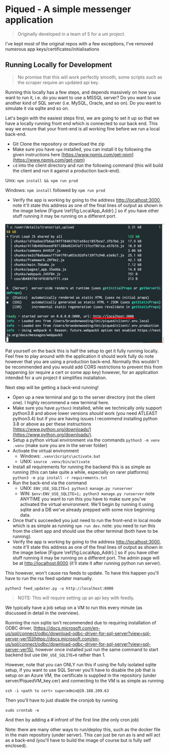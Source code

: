 # Piqued - A simple messenger application

> Originally developed in a team of 5 for a uni project.

I've kept most of the original repos with a few exceptions, I've removed numerous app keys/certificates/initialisations

## Running Locally for Development

> No promise that this will work perfectly smooth, some scripts such as the scraper require an updated api key.

Running this locally has a few steps, and depends massively on how you want to run it, i.e. do you want to use a MSSQL server? Do you want to use another kind of SQL server (i.e. MySQL, Oracle, and so on). Do you want to simulate it via sqlite and so on.

Let's begin with the easiest steps first, we are going to set it up so that we have a locally running front end which is connected to our back end. This way we ensure that your front-end is all working fine before we run a local back-end.

- Git Clone the repository or download the zip
- Make sure you have `npm` installed, you can install it by following the given instructions here [https://www.npmjs.com/get-npm](https://www.npmjs.com/get-npm)
- `cd` into the client directory and run the following command (this will build the client and run it against a production back-end).

Unix: `npm install && npm run prod`

Windows: `npm install` followed by `npm run prod`

- Verify the app is working by going to the address [http://localhost:3000](http://localhost:3000), note it'll state this address as one of the final lines of output as shown in the image below [Figure \ref{fig:LocalApp_Addr}.] so if you have other stuff running it may be running on a different port.

![](addr_run_manual.png)

Pat yourself on the back this is half the setup to get it fully running locally. Feel free to play around with the application it should work fully do note however that you are using a production back-end. Normally this wouldn't be recommended and you would add CORS restrictions to prevent this from happening (or require a cert or some app key) however, for an application intended for a uni project it simplifies installation.

Next step will be getting a back-end running!

- Open up a new terminal and go to the server directory (not the client one). I highly recommend a new terminal here.
- Make sure you have `python3` installed, while we technically only support python3.8 and above lower versions _should_ work (you need ATLEAST python3.4) but if you are having issues I recommend installing python 3.8 or above as per these instructions [https://www.python.org/downloads/](https://www.python.org/downloads/).
- Setup a python virtual environment via the commands `python3 -m venv .venv` (make sure you are in the server folder)
- Activate the virtual environment
  - Windows: `.venv\Scripts\activate.bat`
  - UNIX: `source .venv/bin/activate`
- Install all requirements for running the backend this is as simple as running (this can take quite a while, especially on rarer platforms) `python3 -m pip install -r requirements.txt`
- Run the back-end via the command
  - UNIX: `ENV_USE_SQLITE=1 python3 manage.py runserver`
  - WIN: `$env:ENV_USE_SQLITE=1; python3 manage.py runserver`
    note ANYTIME you want to run this you have to make sure you've activated the virtual environment. We'll begin by running it using sqlite and a DB we've already prepped with some nice beginning data.
- Once that's succeeded you just need to run the front-end in local mode which is as simple as running `npm run dev`. note: you need to run this from the client app and should use the other terminal (both have to be running).
- Verify the app is working by going to the address [http://localhost:3000](http://localhost:3000), note it'll state this address as one of the final lines of output as shown in the image below [Figure \ref{fig:LocalApp_Addr}.] so if you have other stuff running it may be running on a different port. The admin page will be at [http://localhost:8000](http://localhost:8000) (it'll state it after running python run server).

This however, won't cause rss feeds to update. To have this happen you'll have to run the rss feed updater manually.

`python3 feed_updater.py -u http://localhost:8000`

> NOTE: This will require setting up an api key with feedly.

We typically have a job setup on a VM to run this every minute (as discussed in detail in the overview).

Running the non sqlite isn't recommended due to requiring installation of ODBC driver, [https://docs.microsoft.com/en-us/sql/connect/odbc/download-odbc-driver-for-sql-server?view=sql-server-ver15](https://docs.microsoft.com/en-us/sql/connect/odbc/download-odbc-driver-for-sql-server?view=sql-server-ver15), however once installed just run the same command to start backend but use `ENV_USE_SQLITE=0` rather than 1.

However, note that you can ONLY run this if using the fully isolated sqlite setup, if you want to use SQL Server you'll have to disable the job that is setup on an Azure VM, the certificate is supplied in the repository (under server/PiquedVM_key.cer) and connecting to the VM is as simple as running

`ssh -i <path to cert> superadmin@20.188.209.63`

Then you'll have to just disable the cronjob by running

`sudo crontab -e`

And then by adding a # infront of the first line (the only cron job)

Note: there are many other ways to run/deploy this, such as the docker file in the main repository (under server). This can just be run as is and will act as a back-end (you'll have to build the image of course but is fully self enclosed).
